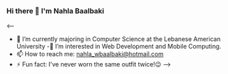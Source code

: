 ### Hi there 👋 I'm Nahla Baalbaki

<--
- 🌱 I’m currently majoring in Computer Science at the Lebanese American University
-:eyes: I’m interested in Web Development and Mobile Computing.
- 📫 How to reach me: nahla_wbaalbaki@hotmail.com
- ⚡ Fun fact: I've never worn the same outfit twice!:wink:
--> 
